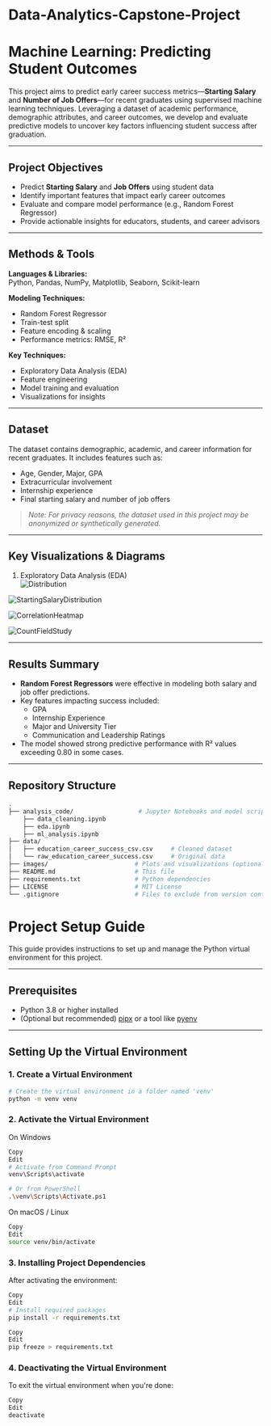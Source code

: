 # Data-Analytics-Capstone-Project
# Machine Learning: Predicting Student Outcomes

This project aims to predict early career success metrics—**Starting Salary** and **Number of Job Offers**—for recent graduates using supervised machine learning techniques. Leveraging a dataset of academic performance, demographic attributes, and career outcomes, we develop and evaluate predictive models to uncover key factors influencing student success after graduation.

---

## Project Objectives

- Predict **Starting Salary** and **Job Offers** using student data  
- Identify important features that impact early career outcomes  
- Evaluate and compare model performance (e.g., Random Forest Regressor)  
- Provide actionable insights for educators, students, and career advisors  

---

## Methods & Tools

**Languages & Libraries:**  
Python, Pandas, NumPy, Matplotlib, Seaborn, Scikit-learn

**Modeling Techniques:**  
- Random Forest Regressor  
- Train-test split  
- Feature encoding & scaling  
- Performance metrics: RMSE, R²

**Key Techniques:**  
- Exploratory Data Analysis (EDA)  
- Feature engineering  
- Model training and evaluation  
- Visualizations for insights

---

## Dataset

The dataset contains demographic, academic, and career information for recent graduates. It includes features such as:

- Age, Gender, Major, GPA  
- Extracurricular involvement  
- Internship experience  
- Final starting salary and number of job offers  

>  *Note: For privacy reasons, the dataset used in this project may be anonymized or synthetically generated.*


---

## Key Visualizations & Diagrams
1. Exploratory Data Analysis (EDA)  
![Distribution](screenshots/Distribution_Age_HSGPA.png)

![StartingSalaryDistribution](screenshots/Distribution_Starting_Salary.png)

![CorrelationHeatmap](screenshots/Correlation_Heatmap.png)

![CountFieldStudy](screenshots/Count_FoS_CJL.png)


---

## Results Summary

- **Random Forest Regressors** were effective in modeling both salary and job offer predictions.
- Key features impacting success included:
  - GPA  
  - Internship Experience  
  - Major and University Tier  
  - Communication and Leadership Ratings
- The model showed strong predictive performance with R² values exceeding 0.80 in some cases.

---


## Repository Structure

```bash
.
├── analysis_code/                  # Jupyter Notebooks and model scripts
    ├── data_cleaning.ipynb
    ├── eda.ipynb
    ├── ml_analysis.ipynb
├── data/
│   ├── education_career_success_csv.csv     # Cleaned dataset
│   └── raw_education_career_success.csv     # Original data
├── images/                        # Plots and visualizations (optional)
├── README.md                      # This file
├── requirements.txt               # Python dependencies
├── LICENSE                        # MIT License
└── .gitignore                     # Files to exclude from version control
```

# Project Setup Guide

This guide provides instructions to set up and manage the Python virtual environment for this project.

---

## Prerequisites

- Python 3.8 or higher installed  
- (Optional but recommended) [pipx](https://pypa.github.io/pipx/) or a tool like [pyenv](https://github.com/pyenv/pyenv)

---

## Setting Up the Virtual Environment

### 1. Create a Virtual Environment

```bash
# Create the virtual environment in a folder named 'venv'
python -m venv venv
```

### 2. Activate the Virtual Environment
On Windows
``` bash
Copy
Edit
# Activate from Command Prompt
venv\Scripts\activate

# Or from PowerShell
.\venv\Scripts\Activate.ps1
```
On macOS / Linux
``` bash
Copy
Edit
source venv/bin/activate
```
### 3. Installing Project Dependencies
After activating the environment:

``` bash
Copy
Edit
# Install required packages
pip install -r requirements.txt
```
```bash
Copy
Edit
pip freeze > requirements.txt
```
### 4. Deactivating the Virtual Environment
To exit the virtual environment when you're done:

```bash
Copy
Edit
deactivate
```